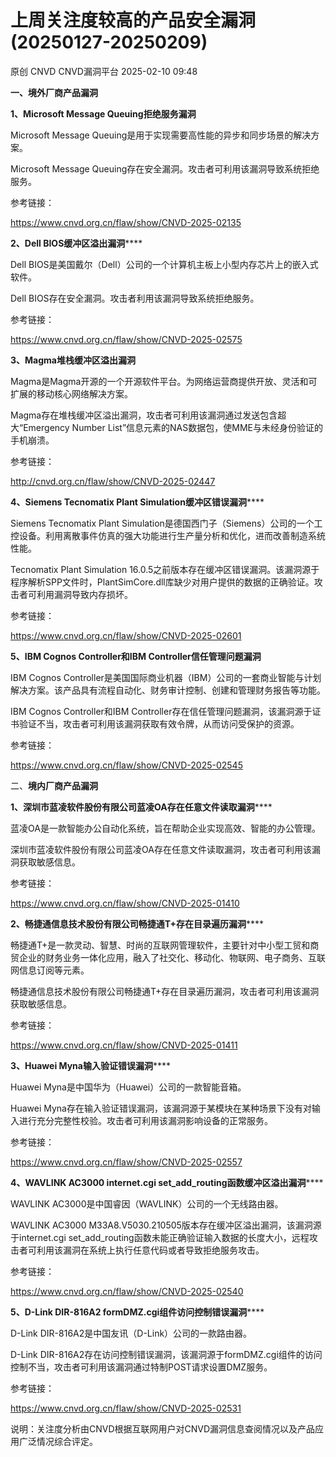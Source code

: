 #  上周关注度较高的产品安全漏洞(20250127-20250209)   
原创 CNVD  CNVD漏洞平台   2025-02-10 09:48  
  
**一、境外厂商产品漏洞**  
  
**1、Microsoft Message Queuing拒绝服务漏洞**  
  
Microsoft Message Queuing是用于实现需要高性能的异步和同步场景的解决方案。  
  
Microsoft Message Queuing存在安全漏洞。攻击者可利用该漏洞导致系统拒绝服务。  
  
参考链接：  
  
https://www.cnvd.org.cn/flaw/show/CNVD-2025-02135  
  
**2、Dell BIOS缓冲区溢出漏洞******  
  
Dell BIOS是美国戴尔（Dell）公司的一个计算机主板上小型内存芯片上的嵌入式软件。  
  
Dell BIOS存在安全漏洞。攻击者利用该漏洞导致系统拒绝服务。  
  
参考链接：  
  
https://www.cnvd.org.cn/flaw/show/CNVD-2025-02575  
  
**3、Magma堆栈缓冲区溢出漏洞**  
  
Magma是Magma开源的一个开源软件平台。为网络运营商提供开放、灵活和可扩展的移动核心网络解决方案。  
  
Magma存在堆栈缓冲区溢出漏洞，攻击者可利用该漏洞通过发送包含超大“Emergency Number List”信息元素的NAS数据包，使MME与未经身份验证的手机崩溃。  
  
参考链接：  
  
http://cnvd.org.cn/flaw/show/CNVD-2025-02447  
  
**4、Siemens Tecnomatix Plant Simulation缓冲区错误漏洞******  
  
Siemens Tecnomatix Plant Simulation是德国西门子（Siemens）公司的一个工控设备。利用离散事件仿真的强大功能进行生产量分析和优化，进而改善制造系统性能。  
  
Tecnomatix Plant Simulation 16.0.5之前版本存在缓冲区错误漏洞。该漏洞源于程序解析SPP文件时，PlantSimCore.dll库缺少对用户提供的数据的正确验证。攻击者可利用漏洞导致内存损坏。  
  
参考链接：  
  
https://www.cnvd.org.cn/flaw/show/CNVD-2025-02601  
  
**5、IBM Cognos Controller和IBM Controller信任管理问题漏洞**  
  
IBM Cognos Controller是美国国际商业机器（IBM）公司的一套商业智能与计划解决方案。该产品具有流程自动化、财务审计控制、创建和管理财务报告等功能。  
  
IBM Cognos Controller和IBM Controller存在信任管理问题漏洞，该漏洞源于证书验证不当，攻击者可利用该漏洞获取有效令牌，从而访问受保护的资源。  
  
参考链接：  
  
https://www.cnvd.org.cn/flaw/show/CNVD-2025-02545  
  
二、**境内厂商产品漏洞**  
  
**1、深圳市蓝凌软件股份有限公司蓝凌OA存在任意文件读取漏洞******  
  
蓝凌OA是一款智能办公自动化系统，旨在帮助企业实现高效、智能的办公管理。  
  
深圳市蓝凌软件股份有限公司蓝凌OA存在任意文件读取漏洞，攻击者可利用该漏洞获取敏感信息。  
  
参考链接：  
  
https://www.cnvd.org.cn/flaw/show/CNVD-2025-01410  
  
**2、畅捷通信息技术股份有限公司畅捷通T+存在目录遍历漏洞******  
  
畅捷通T+是一款灵动、智慧、时尚的互联网管理软件，主要针对中小型工贸和商贸企业的财务业务一体化应用，融入了社交化、移动化、物联网、电子商务、互联网信息订阅等元素。  
  
畅捷通信息技术股份有限公司畅捷通T+存在目录遍历漏洞，攻击者可利用该漏洞获取敏感信息。  
  
参考链接：  
  
https://www.cnvd.org.cn/flaw/show/CNVD-2025-01411  
  
**3、Huawei Myna输入验证错误漏洞******  
  
Huawei Myna是中国华为（Huawei）公司的一款智能音箱。  
  
Huawei Myna存在输入验证错误漏洞，该漏洞源于某模块在某种场景下没有对输入进行充分完整性校验。攻击者可利用该漏洞影响设备的正常服务。  
  
参考链接：  
  
https://www.cnvd.org.cn/flaw/show/CNVD-2025-02557  
  
**4、WAVLINK AC3000 internet.cgi set_add_routing函数缓冲区溢出漏洞******  
  
WAVLINK AC3000是中国睿因（WAVLINK）公司的一个无线路由器。  
  
WAVLINK AC3000 M33A8.V5030.210505版本存在缓冲区溢出漏洞，该漏洞源于internet.cgi set_add_routing函数未能正确验证输入数据的长度大小，远程攻击者可利用该漏洞在系统上执行任意代码或者导致拒绝服务攻击。  
  
参考链接：  
  
https://www.cnvd.org.cn/flaw/show/CNVD-2025-02540  
  
**5、D-Link DIR-816A2 formDMZ.cgi组件访问控制错误漏洞******  
  
D-Link DIR-816A2是中国友讯（D-Link）公司的一款路由器。  
  
D-Link DIR-816A2存在访问控制错误漏洞，该漏洞源于formDMZ.cgi组件的访问控制不当，攻击者可利用该漏洞通过特制POST请求设置DMZ服务。  
  
参考链接：  
  
https://www.cnvd.org.cn/flaw/show/CNVD-2025-02531  
  
  
说明：关注度分析由CNVD根据互联网用户对CNVD漏洞信息查阅情况以及产品应用广泛情况综合评定。  
  
  

